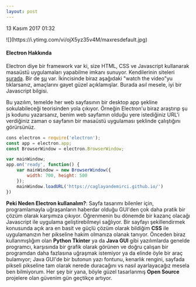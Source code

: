 ```yaml
---
layout: post
---
```

<p class="date">13 Kasım 2017 01:32</p>
![](https://i.ytimg.com/vi/ojX5yz35v4M/maxresdefault.jpg)

#### Electron Hakkında

Electron diye bir framework var ki, size HTML, CSS ve Javascript kullanarak masaüstü uygulamaları yapabilme imkanı sunuyor. Kendilerinin siteleri [şurada](https://electronjs.org/). Bir de [şu](https://electron.atom.io/) var. İkincisinde biraz aşağıdaki "watch the video"yu tıklarsanız, amaçlarını gayet güzel açıklamışlar. Burada asıl mesele, iyi bir Javascript bilgisi. 

Bu yazılım, temelde her web sayfasının bir desktop app şekline sokulabileceği teorisinden yola çıkıyor. Örneğin Electron'u biraz araştırıp şu js kodunu yazarsanız, benim web sayfamın olduğu yere istediğiniz URL'i verdiğiniz zaman o sayfanın bir masaüstü uygulaması şeklinde çalıştığını görürsünüz.

```javascript
cons electron = require('electron');
const app = electron.app;
const BrowserWindow = electron.BrowserWindow;

var mainWindow;
app.on('ready', function() {
	var mainWindow = new BrowserWindow({
		width: 700, height: 500
	});
	mainWindow.loadURL('https://caglayandemirci.github.io/')
})
```

**Peki Neden Electron kullanalım?**: Sayfa tasarımı bilenler için, programlamayla uğraşanların haberdar olduğu GUI'den çok daha pratik bir çözüm olarak karşımıza çıkıyor. Öğrenmenin bu dönemde bir kazanç olacağı Javascript ile uygulama geliştirebilmeyi sağlıyor. Bir sayfayı şekillendirmek konusunda açık ara en basit ve güçlü çözüm olarak bildiğim **CSS** ile uygulamanızın her pikseline hakim olmanıza olanak tanıyor. Önceden biraz kullanmışlığım olan **Python Tkinter** ya da **Java GUI** gibi yazılımlarda genelde programcı, karşısında bir grafik olarak görünen ve doğru çalışan bir programdan daha fazlasına uğraşmak istemiyor ya da elinde öyle bir araç bulamıyor; Java GUI'de bir butonun yazı fontunu, kenarlık rengini, sayfada pikseli pikseline tam olarak nerede duracağını vs nasıl ayarlayacağız mesela ben bilmiyorum. Her şey bir yana, böyle güzel tasarlanmış **Open Source** projelere olan güvenim gün geçtikçe artıyor.